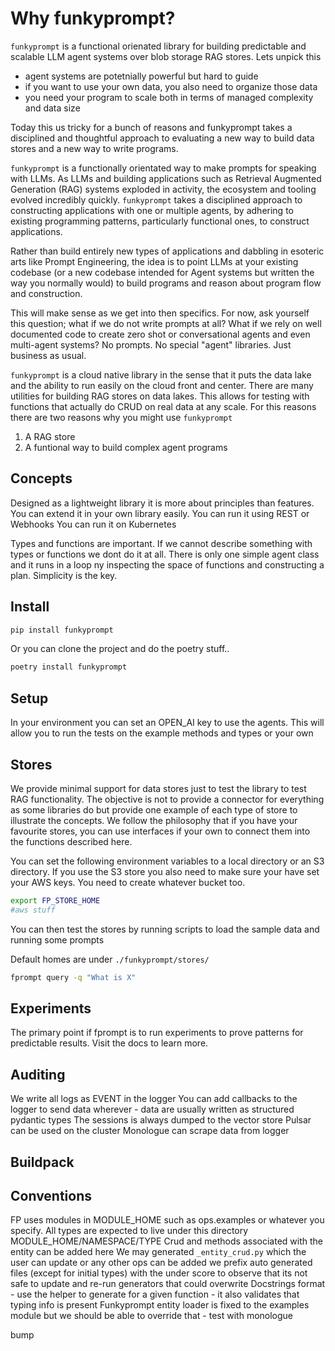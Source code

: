 # Why funkyprompt?

`funkyprompt` is a functional orienated library for building predictable and scalable LLM agent systems over blob storage RAG stores. Lets unpick this

- agent systems are potetnially powerful but hard to guide
- if you want to use your own data, you also need to organize those data
- you need your program to scale both in terms of managed complexity and data size

Today this us tricky for a bunch of reasons and funkyprompt takes a disciplined and thoughtful approach to evaluating a new way to build data stores and a new way to write programs.

`funkyprompt` is a functionally orientated way to make prompts for speaking with LLMs. As LLMs and building applications such as Retrieval Augmented Generation (RAG) systems exploded in activity, the ecosystem and tooling evolved incredibly quickly. `funkyprompt` takes a disciplined approach to constructing applications with one or multiple agents, by adhering to existing programming patterns, particularly functional ones, to construct applications.

Rather than build entirely new types of applications and dabbling in esoteric arts like Prompt Engineering, the idea is to point LLMs at your existing codebase (or a new codebase intended for Agent systems but written the way you normally would) to build programs and reason about program flow and construction.

This will make sense as we get into then specifics. For now, ask yourself this question; what if we do not write prompts at all? What if we rely on well documented code to create zero shot or conversational agents and even multi-agent systems? No prompts. No special "agent" libraries. Just business as usual.

`funkyprompt` is a cloud native library in the sense that it puts the data lake and the ability to run easily on the cloud front and center. There are many utilities for building RAG stores on data lakes. This allows for testing with functions that actually do CRUD on real data at any scale. For this reasons there are two reasons why you might use `funkyprompt`

1. A RAG store
2. A funtional way to build complex agent programs

## Concepts

Designed as a lightweight library it is more about principles than features. You can extend it in your own library easily.
You can run it using REST or Webhooks
You can run it on Kubernetes

Types and functions are important. If we cannot describe something with types or functions we dont do it at all. There is only one simple agent class and it runs in a loop ny inspecting the space of functions and constructing a plan.
Simplicity is the key.

## Install

```bash
pip install funkyprompt
```

Or you can clone the project and do the poetry stuff..

```bash
poetry install funkyprompt

```

## Setup

In your environment you can set an OPEN_AI key to use the agents. This will allow you to run the tests on the example methods and types or your own

## Stores

We provide minimal support for data stores just to test the library to test RAG functionality. The objective is not to provide a connector for everything as some libraries do but provide one example of each type of store to illustrate the concepts. We follow the philosophy that if you have your favourite stores, you can use interfaces if your own to connect them into the functions described here.

You can set the following environment variables to a local directory or an S3 directory. If you use the S3 store you also need to make sure your have set your AWS keys. You need to create whatever bucket too.

```bash
export FP_STORE_HOME
#aws stuff
```

You can then test the stores by running scripts to load the sample data and running some prompts

Default homes are under `./funkyprompt/stores/`

```bash
fprompt query -q "What is X"
```

## Experiments

The primary point if fprompt is to run experiments to prove patterns for predictable results. Visit the docs to learn more.

## Auditing

We write all logs as EVENT in the logger
You can add callbacks to the logger to send data wherever - data are usually written as structured pydantic types
The sessions is always dumped to the vector store
Pulsar can be used on the cluster
Monologue can scrape data from logger

## Buildpack

## Conventions

FP uses modules in MODULE_HOME such as ops.examples or whatever you specify.
All types are expected to live under this directory MODULE_HOME/NAMESPACE/TYPE
Crud and methods associated with the entity can be added here
We may generated `_entity_crud.py` which the user can update or any other ops can be added
we prefix auto generated files (except for initial types) with the under score to observe that its not safe to update and re-run generators that could overwrite
Docstrings format - use the helper to generate for a given function - it also validates that typing info is present
Funkyprompt entity loader is fixed to the examples module but we should be able to override that - test with monologue  

bump
